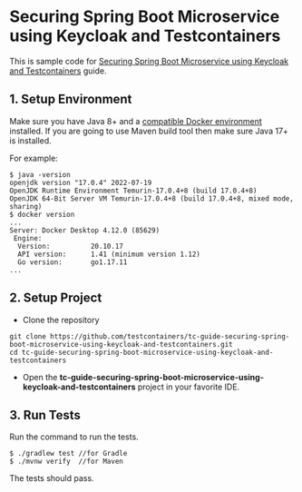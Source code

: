 # Securing Spring Boot Microservice using Keycloak and Testcontainers

This is sample code for [Securing Spring Boot Microservice using Keycloak and Testcontainers](https://testcontainers.com/guides/securing-spring-boot-microservice-using-keycloak-and-testcontainers) guide.

## 1. Setup Environment
Make sure you have Java 8+ and a [compatible Docker environment](https://java.testcontainers.org/supported_docker_environment/) installed.
If you are going to use Maven build tool then make sure Java 17+ is installed.

For example:

```shell
$ java -version
openjdk version "17.0.4" 2022-07-19
OpenJDK Runtime Environment Temurin-17.0.4+8 (build 17.0.4+8)
OpenJDK 64-Bit Server VM Temurin-17.0.4+8 (build 17.0.4+8, mixed mode, sharing)
$ docker version
...
Server: Docker Desktop 4.12.0 (85629)
 Engine:
  Version:          20.10.17
  API version:      1.41 (minimum version 1.12)
  Go version:       go1.17.11
...
```

## 2. Setup Project

* Clone the repository

```shell
git clone https://github.com/testcontainers/tc-guide-securing-spring-boot-microservice-using-keycloak-and-testcontainers.git
cd tc-guide-securing-spring-boot-microservice-using-keycloak-and-testcontainers
```

* Open the **tc-guide-securing-spring-boot-microservice-using-keycloak-and-testcontainers** project in your favorite IDE.

## 3. Run Tests

Run the command to run the tests.

```shell
$ ./gradlew test //for Gradle
$ ./mvnw verify  //for Maven
```

The tests should pass.